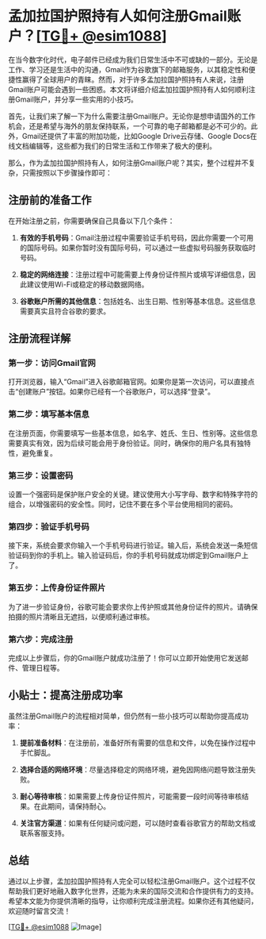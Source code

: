 # 孟加拉国护照持有人如何注册Gmail账户？[[TG💪+ @esim1088](https://t.me/s/esim1088)]

在当今数字化时代，电子邮件已经成为我们日常生活中不可或缺的一部分。无论是工作、学习还是生活中的沟通，Gmail作为谷歌旗下的邮箱服务，以其稳定性和便捷性赢得了全球用户的青睐。然而，对于许多孟加拉国护照持有人来说，注册Gmail账户可能会遇到一些困惑。本文将详细介绍孟加拉国护照持有人如何顺利注册Gmail账户，并分享一些实用的小技巧。

首先，让我们来了解一下为什么需要注册Gmail账户。无论你是想申请国外的工作机会，还是希望与海外的朋友保持联系，一个可靠的电子邮箱都是必不可少的。此外，Gmail还提供了丰富的附加功能，比如Google Drive云存储、Google Docs在线文档编辑等，这些都为我们的日常生活和工作带来了极大的便利。

那么，作为孟加拉国护照持有人，如何注册Gmail账户呢？其实，整个过程并不复杂，只需按照以下步骤操作即可：

## 注册前的准备工作

在开始注册之前，你需要确保自己具备以下几个条件：

1. **有效的手机号码**：Gmail注册过程中需要验证手机号码，因此你需要一个可用的国际号码。如果你暂时没有国际号码，可以通过一些虚拟号码服务获取临时号码。

2. **稳定的网络连接**：注册过程中可能需要上传身份证件照片或填写详细信息，因此建议使用Wi-Fi或稳定的移动数据网络。

3. **谷歌账户所需的其他信息**：包括姓名、出生日期、性别等基本信息。这些信息需要真实且符合谷歌的要求。

## 注册流程详解

### 第一步：访问Gmail官网

打开浏览器，输入“Gmail”进入谷歌邮箱官网。如果你是第一次访问，可以直接点击“创建账户”按钮。如果你已经有一个谷歌账户，可以选择“登录”。

### 第二步：填写基本信息

在注册页面，你需要填写一些基本信息，如名字、姓氏、生日、性别等。这些信息需要真实有效，因为后续可能会用于身份验证。同时，确保你的用户名具有独特性，避免重复。

### 第三步：设置密码

设置一个强密码是保护账户安全的关键。建议使用大小写字母、数字和特殊字符的组合，以增强密码的安全性。同时，记住不要在多个平台使用相同的密码。

### 第四步：验证手机号码

接下来，系统会要求你输入一个手机号码进行验证。输入后，系统会发送一条短信验证码到你的手机上。输入验证码后，你的手机号码就成功绑定到Gmail账户上了。

### 第五步：上传身份证件照片

为了进一步验证身份，谷歌可能会要求你上传护照或其他身份证件的照片。请确保拍摄的照片清晰且无遮挡，以便顺利通过审核。

### 第六步：完成注册

完成以上步骤后，你的Gmail账户就成功注册了！你可以立即开始使用它发送邮件、管理日程等。

## 小贴士：提高注册成功率

虽然注册Gmail账户的流程相对简单，但仍然有一些小技巧可以帮助你提高成功率：

1. **提前准备材料**：在注册前，准备好所有需要的信息和文件，以免在操作过程中手忙脚乱。

2. **选择合适的网络环境**：尽量选择稳定的网络环境，避免因网络问题导致注册失败。

3. **耐心等待审核**：如果需要上传身份证件照片，可能需要一段时间等待审核结果。在此期间，请保持耐心。

4. **关注官方渠道**：如果有任何疑问或问题，可以随时查看谷歌官方的帮助文档或联系客服支持。

## 总结

通过以上步骤，孟加拉国护照持有人完全可以轻松注册Gmail账户。这个过程不仅帮助我们更好地融入数字化世界，还能为未来的国际交流和合作提供有力的支持。希望本文能为你提供清晰的指导，让你顺利完成注册流程。如果你还有其他疑问，欢迎随时留言交流！

[[TG💪+ @esim1088](https://t.me/s/esim1088) ![Image](https://i.postimg.cc/4NQfJmqS/Snipaste-2025-05-13-00-14-12.png)]